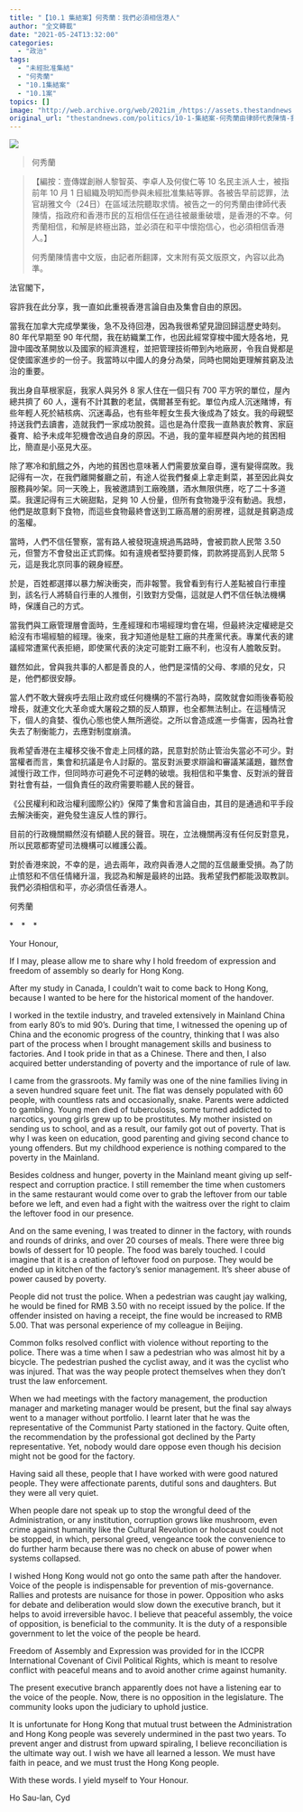 ```yaml
---
title: "【10.1 集結案】何秀蘭：我們必須相信港人"
author: "全文轉載"
date: "2021-05-24T13:32:00"
categories:
  - "政治"
tags:
  - "未經批准集結"
  - "何秀蘭"
  - "10.1集結案"
  - "10.1案"
topics: []
image: "http://web.archive.org/web/2021im_/https://assets.thestandnews.com/media/photos/171444929_4079410928811163_8117461841842930003_n_bfdBB.jpg"
original_url: "thestandnews.com/politics/10-1-集結案-何秀蘭由律師代表陳情-我們必須相信港人"
---
```

![](http://web.archive.org/web/2021im_/https://assets.thestandnews.com/media/photos/171444929_4079410928811163_8117461841842930003_n_bfdBB.jpg)
> 何秀蘭

> 【編按：壹傳媒創辦人黎智英、李卓人及何俊仁等 10 名民主派人士，被指前年 10 月 1 日組織及明知而參與未經批准集結等罪。各被告早前認罪，法官胡雅文今（24日）在區域法院聽取求情。被告之一的何秀蘭由律師代表陳情，指政府和香港市民的互相信任在過往被嚴重破壞，是香港的不幸。何秀蘭相信，和解是終極出路，並必須在和平中懷抱信心，也必須相信香港人。】  
>   
> 何秀蘭陳情書中文版，由記者所翻譯，文末附有英文版原文，內容以此為準。

法官閣下，

容許我在此分享，我一直如此重視香港言論自由及集會自由的原因。

當我在加拿大完成學業後，急不及待回港，因為我很希望見證回歸這歷史時刻。80 年代早期至 90 年代間，我在紡織業工作，也因此經常穿梭中國大陸各地，見證中國改革開放以及國家的經濟進程，並把管理技術帶到內地廠房，令我自覺都是促使國家進步的一份子。我當時以中國人的身分為榮，同時也開始更理解貧窮及法治的重要。

我出身自草根家庭，我家人與另外 8 家人住在一個只有 700 平方呎的單位，屋內總共擠了 60 人，還有不計其數的老鼠，偶爾甚至有蛇。單位內成人沉迷賭博，有些年輕人死於結核病、沉迷毒品，也有些年輕女生長大後成為了妓女。我的母親堅持送我們去讀書，造就我們一家成功脫貧。這也是為什麼我一直熱衷於教育、家庭養育、給予未成年犯機會改過自身的原因。不過，我的童年經歷與內地的貧困相比，簡直是小巫見大巫。

除了寒冷和飢餓之外，內地的貧困也意味著人們需要放棄自尊，還有變得腐敗。我記得有一次，在我們離開餐廳之前，有途人從我們餐桌上拿走剩菜，甚至因此與女服務員吵架。同一天晚上，我被邀請到工廠晚膳，酒水無限供應，吃了二十多道菜。我還記得有三大碗甜點，足夠 10 人份量，但所有食物幾乎沒有動過。我想，他們是故意剩下食物，而這些食物最終會送到工廠高層的廚房裡，這就是貧窮造成的濫權。

當時，人們不信任警察，當有路人被發現違規過馬路時，會被罰款人民幣 3.50 元，但警方不會發出正式罰條。如有違規者堅持要罰條，罰款將提高到人民幣 5 元，這是我北京同事的親身經歷。

於是，百姓都選擇以暴力解決衝突，而非報警。我曾看到有行人差點被自行車撞到，該名行人將騎自行車的人推倒，引致對方受傷，這就是人們不信任執法機構時，保護自己的方式。

當我們與工廠管理層會面時，生產經理和市場經理均會在場，但最終決定權總是交給沒有市場經驗的經理。後來，我才知道他是駐工廠的共產黨代表。專業代表的建議經常遭黨代表拒絕，即使黨代表的決定可能對工廠不利，也沒有人膽敢反對。

雖然如此，曾與我共事的人都是善良的人，他們是深情的父母、孝順的兒女，只是，他們都很安靜。

當人們不敢大聲疾呼去阻止政府或任何機構的不當行為時，腐敗就會如雨後春筍般增長，就連文化大革命或大屠殺之類的反人類罪，也全都無法制止。在這種情況下，個人的貪婪、復仇心態也使人無所適從。之所以會造成進一步傷害，因為社會失去了制衡能力，去應對制度崩潰。

我希望香港在主權移交後不會走上同樣的路，民意對於防止管治失當必不可少。對當權者而言，集會和抗議是令人討厭的。當反對派要求辯論和審議某議題，雖然會減慢行政工作，但同時亦可避免不可逆轉的破壞。我相信和平集會、反對派的聲音對社會有益，一個負責任的政府需要聆聽人民的聲音。

《公民權利和政治權利國際公約》保障了集會和言論自由，其目的是通過和平手段去解決衝突，避免發生違反人性的罪行。

目前的行政機關顯然沒有傾聽人民的聲音。現在，立法機關再沒有任何反對意見，所以民眾都寄望司法機構可以維護公義。

對於香港來說，不幸的是，過去兩年，政府與香港人之間的互信嚴重受損。為了防止憤怒和不信任情緒升溫，我認為和解是最終的出路。我希望我們都能汲取教訓。我們必須相信和平，亦必須信任香港人。

何秀蘭

\*　\*　\* 

Your Honour,

If I may, please allow me to share why I hold freedom of expression and freedom of assembly so dearly for Hong Kong.

After my study in Canada, I couldn’t wait to come back to Hong Kong, because I wanted to be here for the historical moment of the handover.

I worked in the textile industry, and traveled extensively in Mainland China from early 80’s to mid 90’s. During that time, I witnessed the opening up of China and the economic progress of the country, thinking that I was also part of the process when I brought management skills and business to factories. And I took pride in that as a Chinese. There and then, I also acquired better understanding of poverty and the importance of rule of law.

I came from the grassroots. My family was one of the nine families living in a seven hundred square feet unit. The flat was densely populated with 60 people, with countless rats and occasionally, snake. Parents were addicted to gambling. Young men died of tuberculosis, some turned addicted to narcotics, young girls grew up to be prostitutes. My mother insisted on sending us to school, and as a result, our family got out of poverty. That is why I was keen on education, good parenting and giving second chance to young offenders. But my childhood experience is nothing compared to the poverty in the Mainland.

Besides coldness and hunger, poverty in the Mainland meant giving up self-respect and corruption practice. I still remember the time when customers in the same restaurant would come over to grab the leftover from our table before we left, and even had a fight with the waitress over the right to claim the leftover food in our presence.

And on the same evening, I was treated to dinner in the factory, with rounds and rounds of drinks, and over 20 courses of meals. There were three big bowls of dessert for 10 people. The food was barely touched. I could imagine that it is a creation of leftover food on purpose. They would be ended up in kitchen of the factory’s senior management. It’s sheer abuse of power caused by poverty.

People did not trust the police. When a pedestrian was caught jay walking, he would be fined for RMB 3.50 with no receipt issued by the police. If the offender insisted on having a receipt, the fine would be increased to RMB 5.00. That was personal experience of my colleague in Beijing.

Common folks resolved conflict with violence without reporting to the police. There was a time when I saw a pedestrian who was almost hit by a bicycle. The pedestrian pushed the cyclist away, and it was the cyclist who was injured. That was the way people protect themselves when they don’t trust the law enforcement.

When we had meetings with the factory management, the production manager and marketing manager would be present, but the final say always went to a manager without portfolio. I learnt later that he was the representative of the Communist Party stationed in the factory. Quite often, the recommendation by the professional got declined by the Party representative. Yet, nobody would dare oppose even though his decision might not be good for the factory.

Having said all these, people that I have worked with were good natured people. They were affectionate parents, dutiful sons and daughters. But they were all very quiet.

When people dare not speak up to stop the wrongful deed of the Administration, or any institution, corruption grows like mushroom, even crime against humanity like the Cultural Revolution or holocaust could not be stopped, in which, personal greed, vengeance took the convenience to do further harm because there was no check on abuse of power when systems collapsed.

I wished Hong Kong would not go onto the same path after the handover. Voice of the people is indispensable for prevention of mis-governance. Rallies and protests are nuisance for those in power. Opposition who asks for debate and deliberation would slow down the executive branch, but it helps to avoid irreversible havoc. I believe that peaceful assembly, the voice of opposition, is beneficial to the community. It is the duty of a responsible government to let the voice of the people be heard.

Freedom of Assembly and Expression was provided for in the ICCPR International Covenant of Civil Political Rights, which is meant to resolve conflict with peaceful means and to avoid another crime against humanity.

The present executive branch apparently does not have a listening ear to the voice of the people. Now, there is no opposition in the legislature. The community looks upon the judiciary to uphold justice.

It is unfortunate for Hong Kong that mutual trust between the Administration and Hong Kong people was severely undermined in the past two years. To prevent anger and distrust from upward spiraling, I believe reconciliation is the ultimate way out. I wish we have all learned a lesson. We must have faith in peace, and we must trust the Hong Kong people.

With these words. I yield myself to Your Honour.

Ho Sau-lan, Cyd
